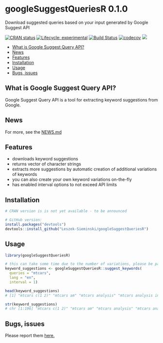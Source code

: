 # googleSuggestQueriesR 0.1.0
Download suggested queries based on your input generated by Google Suggest API

<!-- badges: start -->
[![CRAN status](https://www.r-pkg.org/badges/version/googleSuggestQueriesR)](https://CRAN.R-project.org/package=googleSuggestQueriesR)
 [![Lifecycle: experimental](https://img.shields.io/badge/lifecycle-experimental-orange.svg)](https://www.tidyverse.org/lifecycle/#experimental)
[![Build Status](https://travis-ci.org/Leszek-Sieminski/googleSuggestQueriesR.svg?branch=master)](https://travis-ci.org/Leszek-Sieminski/googleSuggestQueriesR)
[![codecov](https://codecov.io/gh/Leszek-Sieminski/googleSuggestQueriesR/branch/master/graph/badge.svg)](https://codecov.io/gh/Leszek-Sieminski/googleSuggestQueriesR)
[![](https://cranlogs.r-pkg.org/badges/googleSuggestQueriesR)](https://cran.r-project.org/package=googleSuggestQueriesR)
<!-- badges: end -->

* [What is Google Suggest Query API?](#what-is-google-suggest-query-api)
* [News](#news)
* [Features](#features)
* [Installation](#installation)
* [Usage](#usage)
* [Bugs, issues](#bugs-issues)

## What is Google Suggest Query API?
Google Suggest Query API is a tool for extracting keyword suggestions from Google.

## News
For more, see the [NEWS.md](https://github.com/Leszek-Sieminski/googleSuggestQueriesR/blob/master/NEWS.md)

## Features
* downloads keyword suggestions
* returns vector of character strings
* extracts more suggestions by automatic creation of additional variations of keywords
* you can also create your own keyword variations on-the-fly
* has enabled interval options to not exceed API limits

## Installation
```r
# CRAN version is is not yet available - to be announced

# GitHub version:
install.packages("devtools")
devtools::install_github("Leszek-Sieminski/googleSuggestQueriesR")
```
## Usage
```r
library(googleSuggestQueriesR)

# this can take some time due to the number of variations, please be patient
keyword_suggestions <- googleSuggestQueriesR::suggest_keywords(
  queries = "mtcars",
  lang = "en",
  interval = 1)

head(keyword_suggestions)
# [1] "mtcars c(1 2)" "mtcars am" "mtcars analysis" "mtcars analysis in r" "mtcars anova" "mtcars analysis using r"

str(keyword_suggestions)
# chr [1:196] "mtcars c(1 2)" "mtcars am" "mtcars analysis" "mtcars analysis in r" "mtcars anova" "mtcars analysis using r" ...
```

## Bugs, issues
Please report them [here.](https://github.com/Leszek-Sieminski/googleSuggestQueriesR/issues)
